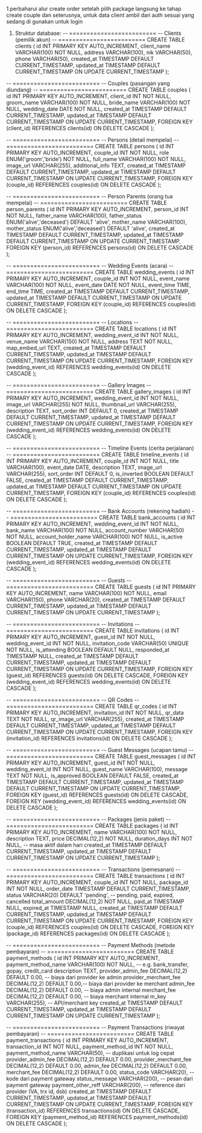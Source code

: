 1.perbaharui alur create order setelah pilih package langsung ke tahap create couple dan seterusnya, untuk data client ambil dari auth sesuai yang sedang di gunakan untuk login

1. Struktur database:
-- =========================
-- Clients (pemilik akun)
-- =========================
CREATE TABLE clients (
    id INT PRIMARY KEY AUTO_INCREMENT,
    client_name VARCHAR(100) NOT NULL,
    address VARCHAR(100),
    nik VARCHAR(50),
    phone VARCHAR(50),
    created_at TIMESTAMP DEFAULT CURRENT_TIMESTAMP,
    updated_at TIMESTAMP DEFAULT CURRENT_TIMESTAMP ON UPDATE CURRENT_TIMESTAMP
);

-- =========================
-- Couples (pasangan yang diundang)
-- =========================
CREATE TABLE couples (
    id INT PRIMARY KEY AUTO_INCREMENT,
    client_id INT NOT NULL,
    groom_name VARCHAR(100) NOT NULL,
    bride_name VARCHAR(100) NOT NULL,
    wedding_date DATE NOT NULL,
    created_at TIMESTAMP DEFAULT CURRENT_TIMESTAMP,
    updated_at TIMESTAMP DEFAULT CURRENT_TIMESTAMP ON UPDATE CURRENT_TIMESTAMP,
    FOREIGN KEY (client_id) REFERENCES clients(id) ON DELETE CASCADE
);

-- =========================
-- Persons (detail mempelai)
-- =========================
CREATE TABLE persons (
    id INT PRIMARY KEY AUTO_INCREMENT,
    couple_id INT NOT NULL,
    role ENUM('groom','bride') NOT NULL,
    full_name VARCHAR(100) NOT NULL,
    image_url VARCHAR(255),
    additional_info TEXT,
    created_at TIMESTAMP DEFAULT CURRENT_TIMESTAMP,
    updated_at TIMESTAMP DEFAULT CURRENT_TIMESTAMP ON UPDATE CURRENT_TIMESTAMP,
    FOREIGN KEY (couple_id) REFERENCES couples(id) ON DELETE CASCADE
);

-- =========================
-- Person Parents (orang tua mempelai)
-- =========================
CREATE TABLE person_parents (
    id INT PRIMARY KEY AUTO_INCREMENT,
    person_id INT NOT NULL,
    father_name VARCHAR(100),
    father_status ENUM('alive','deceased') DEFAULT 'alive',
    mother_name VARCHAR(100),
    mother_status ENUM('alive','deceased') DEFAULT 'alive',
    created_at TIMESTAMP DEFAULT CURRENT_TIMESTAMP,
    updated_at TIMESTAMP DEFAULT CURRENT_TIMESTAMP ON UPDATE CURRENT_TIMESTAMP,
    FOREIGN KEY (person_id) REFERENCES persons(id) ON DELETE CASCADE
);

-- =========================
-- Wedding Events (acara)
-- =========================
CREATE TABLE wedding_events (
    id INT PRIMARY KEY AUTO_INCREMENT,
    couple_id INT NOT NULL,
    event_name VARCHAR(100) NOT NULL,
    event_date DATE NOT NULL,
    event_time TIME,
    end_time TIME,
    created_at TIMESTAMP DEFAULT CURRENT_TIMESTAMP,
    updated_at TIMESTAMP DEFAULT CURRENT_TIMESTAMP ON UPDATE CURRENT_TIMESTAMP,
    FOREIGN KEY (couple_id) REFERENCES couples(id) ON DELETE CASCADE
);

-- =========================
-- Locations
-- =========================
CREATE TABLE locations (
    id INT PRIMARY KEY AUTO_INCREMENT,
    wedding_event_id INT NOT NULL,
    venue_name VARCHAR(150) NOT NULL,
    address TEXT NOT NULL,
    map_embed_url TEXT,
    created_at TIMESTAMP DEFAULT CURRENT_TIMESTAMP,
    updated_at TIMESTAMP DEFAULT CURRENT_TIMESTAMP ON UPDATE CURRENT_TIMESTAMP,
    FOREIGN KEY (wedding_event_id) REFERENCES wedding_events(id) ON DELETE CASCADE
);

-- =========================
-- Gallery Images
-- =========================
CREATE TABLE gallery_images (
    id INT PRIMARY KEY AUTO_INCREMENT,
    wedding_event_id INT NOT NULL,
    image_url VARCHAR(255) NOT NULL,
    thumbnail_url VARCHAR(255),
    description TEXT,
    sort_order INT DEFAULT 0,
    created_at TIMESTAMP DEFAULT CURRENT_TIMESTAMP,
    updated_at TIMESTAMP DEFAULT CURRENT_TIMESTAMP ON UPDATE CURRENT_TIMESTAMP,
    FOREIGN KEY (wedding_event_id) REFERENCES wedding_events(id) ON DELETE CASCADE
);

-- =========================
-- Timeline Events (cerita perjalanan)
-- =========================
CREATE TABLE timeline_events (
    id INT PRIMARY KEY AUTO_INCREMENT,
    couple_id INT NOT NULL,
    title VARCHAR(100),
    event_date DATE,
    description TEXT,
    image_url VARCHAR(255),
    sort_order INT DEFAULT 0,
    is_inverted BOOLEAN DEFAULT FALSE,
    created_at TIMESTAMP DEFAULT CURRENT_TIMESTAMP,
    updated_at TIMESTAMP DEFAULT CURRENT_TIMESTAMP ON UPDATE CURRENT_TIMESTAMP,
    FOREIGN KEY (couple_id) REFERENCES couples(id) ON DELETE CASCADE
);

-- =========================
-- Bank Accounts (rekening hadiah)
-- =========================
CREATE TABLE bank_accounts (
    id INT PRIMARY KEY AUTO_INCREMENT,
    wedding_event_id INT NOT NULL,
    bank_name VARCHAR(100) NOT NULL,
    account_number VARCHAR(50) NOT NULL,
    account_holder_name VARCHAR(100) NOT NULL,
    is_active BOOLEAN DEFAULT TRUE,
    created_at TIMESTAMP DEFAULT CURRENT_TIMESTAMP,
    updated_at TIMESTAMP DEFAULT CURRENT_TIMESTAMP ON UPDATE CURRENT_TIMESTAMP,
    FOREIGN KEY (wedding_event_id) REFERENCES wedding_events(id) ON DELETE CASCADE
);

-- =========================
-- Guests
-- =========================
CREATE TABLE guests (
    id INT PRIMARY KEY AUTO_INCREMENT,
    name VARCHAR(100) NOT NULL,
    email VARCHAR(150),
    phone VARCHAR(20),
    created_at TIMESTAMP DEFAULT CURRENT_TIMESTAMP,
    updated_at TIMESTAMP DEFAULT CURRENT_TIMESTAMP ON UPDATE CURRENT_TIMESTAMP
);

-- =========================
-- Invitations
-- =========================
CREATE TABLE invitations (
    id INT PRIMARY KEY AUTO_INCREMENT,
    guest_id INT NOT NULL,
    wedding_event_id INT NOT NULL,
    invitation_code VARCHAR(50) UNIQUE NOT NULL,
    is_attending BOOLEAN DEFAULT NULL,
    responded_at TIMESTAMP NULL,
    created_at TIMESTAMP DEFAULT CURRENT_TIMESTAMP,
    updated_at TIMESTAMP DEFAULT CURRENT_TIMESTAMP ON UPDATE CURRENT_TIMESTAMP,
    FOREIGN KEY (guest_id) REFERENCES guests(id) ON DELETE CASCADE,
    FOREIGN KEY (wedding_event_id) REFERENCES wedding_events(id) ON DELETE CASCADE
);

-- =========================
-- QR Codes
-- =========================
CREATE TABLE qr_codes (
    id INT PRIMARY KEY AUTO_INCREMENT,
    invitation_id INT NOT NULL,
    qr_data TEXT NOT NULL,
    qr_image_url VARCHAR(255),
    created_at TIMESTAMP DEFAULT CURRENT_TIMESTAMP,
    updated_at TIMESTAMP DEFAULT CURRENT_TIMESTAMP ON UPDATE CURRENT_TIMESTAMP,
    FOREIGN KEY (invitation_id) REFERENCES invitations(id) ON DELETE CASCADE
);

-- =========================
-- Guest Messages (ucapan tamu)
-- =========================
CREATE TABLE guest_messages (
    id INT PRIMARY KEY AUTO_INCREMENT,
    guest_id INT NOT NULL,
    wedding_event_id INT NOT NULL,
    guest_name VARCHAR(100),
    message TEXT NOT NULL,
    is_approved BOOLEAN DEFAULT FALSE,
    created_at TIMESTAMP DEFAULT CURRENT_TIMESTAMP,
    updated_at TIMESTAMP DEFAULT CURRENT_TIMESTAMP ON UPDATE CURRENT_TIMESTAMP,
    FOREIGN KEY (guest_id) REFERENCES guests(id) ON DELETE CASCADE,
    FOREIGN KEY (wedding_event_id) REFERENCES wedding_events(id) ON DELETE CASCADE
);

-- =========================
-- Packages (jenis paket)
-- =========================
CREATE TABLE packages (
    id INT PRIMARY KEY AUTO_INCREMENT,
    name VARCHAR(100) NOT NULL,
    description TEXT,
    price DECIMAL(12,2) NOT NULL,
    duration_days INT NOT NULL, -- masa aktif dalam hari
    created_at TIMESTAMP DEFAULT CURRENT_TIMESTAMP,
    updated_at TIMESTAMP DEFAULT CURRENT_TIMESTAMP ON UPDATE CURRENT_TIMESTAMP
);

-- =========================
-- Transactions (pemesanan)
-- =========================
CREATE TABLE transactions (
    id INT PRIMARY KEY AUTO_INCREMENT,
    couple_id INT NOT NULL,
    package_id INT NOT NULL,
    order_date TIMESTAMP DEFAULT CURRENT_TIMESTAMP,
    status VARCHAR(20) DEFAULT 'pending', -- pending, paid, expired, cancelled
    total_amount DECIMAL(12,2) NOT NULL,
    paid_at TIMESTAMP NULL,
    expired_at TIMESTAMP NULL,
    created_at TIMESTAMP DEFAULT CURRENT_TIMESTAMP,
    updated_at TIMESTAMP DEFAULT CURRENT_TIMESTAMP ON UPDATE CURRENT_TIMESTAMP,
    FOREIGN KEY (couple_id) REFERENCES couples(id) ON DELETE CASCADE,
    FOREIGN KEY (package_id) REFERENCES packages(id) ON DELETE CASCADE
);

-- =========================
-- Payment Methods (metode pembayaran)
-- =========================
CREATE TABLE payment_methods (
    id INT PRIMARY KEY AUTO_INCREMENT,
    payment_method_name VARCHAR(100) NOT NULL, -- e.g. bank_transfer, gopay, credit_card
    description TEXT,
    provider_admin_fee DECIMAL(12,2) DEFAULT 0.00,   -- biaya dari provider ke admin
    provider_merchant_fee DECIMAL(12,2) DEFAULT 0.00,-- biaya dari provider ke merchant
    admin_fee DECIMAL(12,2) DEFAULT 0.00,            -- biaya admin internal
    merchant_fee DECIMAL(12,2) DEFAULT 0.00,         -- biaya merchant internal
    m_key VARCHAR(255),                              -- API/merchant key
    created_at TIMESTAMP DEFAULT CURRENT_TIMESTAMP,
    updated_at TIMESTAMP DEFAULT CURRENT_TIMESTAMP ON UPDATE CURRENT_TIMESTAMP
);

-- =========================
-- Payment Transactions (riwayat pembayaran)
-- =========================
CREATE TABLE payment_transactions (
    id INT PRIMARY KEY AUTO_INCREMENT,
    transaction_id INT NOT NULL,
    payment_method_id INT NOT NULL,
    payment_method_name VARCHAR(50),                 -- duplikasi untuk log cepat
    provider_admin_fee DECIMAL(12,2) DEFAULT 0.00,
    provider_merchant_fee DECIMAL(12,2) DEFAULT 0.00,
    admin_fee DECIMAL(12,2) DEFAULT 0.00,
    merchant_fee DECIMAL(12,2) DEFAULT 0.00,
    status_code VARCHAR(20),                         -- kode dari payment gateway
    status_message VARCHAR(200),                     -- pesan dari payment gateway
    payment_other_reff VARCHAR(200),                 -- reference dari provider (VA, trx id, dsb)
    created_at TIMESTAMP DEFAULT CURRENT_TIMESTAMP,
    updated_at TIMESTAMP DEFAULT CURRENT_TIMESTAMP ON UPDATE CURRENT_TIMESTAMP,
    FOREIGN KEY (transaction_id) REFERENCES transactions(id) ON DELETE CASCADE,
    FOREIGN KEY (payment_method_id) REFERENCES payment_methods(id) ON DELETE CASCADE
);
